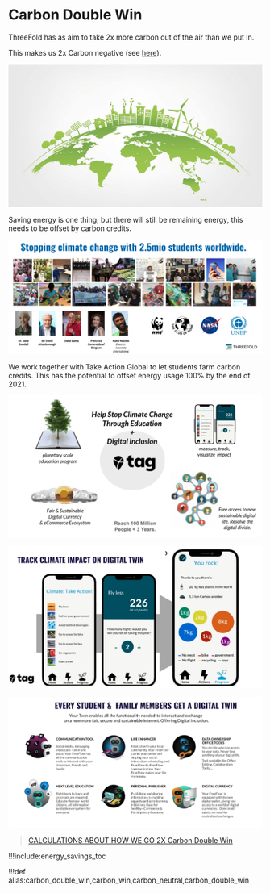 # Carbon Double Win

ThreeFold has as aim to take 2x more carbon out of the air than we put in.

This makes us 2x Carbon negative (see [here](cloudunits_carbon_double_win)).

![](img/carbon_neutral_logo2.jpg)

Saving energy is one thing, but there will still be remaining energy, this needs to be offset by carbon credits.

![](img/carbon_neutral1.jpg)

We work together with Take Action Global to let students farm carbon credits. This has the potential to offset energy usage 100% by the end of 2021.

![](img/carbon_netural2.jpg)

![](img/carbon_neutral3.jpg)

![](img/carbon_neutral4.jpg)

> [CALCULATIONS ABOUT HOW WE GO 2X Carbon Double Win](cloudunits_carbon_double_win)

!!!include:energy_savings_toc

!!!def alias:carbon_double_win,carbon_win,carbon_neutral,carbon_double_win